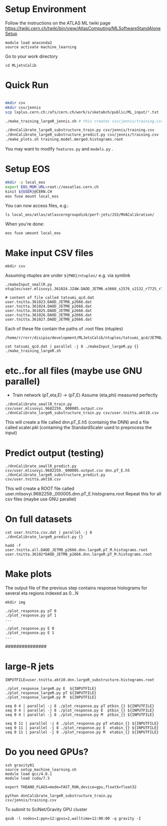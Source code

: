 Setup Environment
=================

Follow the instructions on the ATLAS ML twiki page
https://twiki.cern.ch/twiki/bin/view/AtlasComputing/MLSoftwareStandAloneSetup

```
module load anaconda2
source activate machine_learning
```

Go to your work directory
```
cd MLjetsCalib
```

Quick Run
=========
```bash

mkdir csv
mkdir csv/jennis
scp lxplus.cern.ch:/afs/cern.ch/work/s/sketabch/public/ML_input/*.txt ./csv/jennis

./make_training_largeR_jennis.sh # this creates csv/jennis/training.csv with shuffled entries

./dnnCalibrate_largeR_substructure_train.py csv/jennis/training.csv
./dnnCalibrate_largeR_substructure_predict.py csv/jennis/training.csv
./make_plots.sh training.model.merged.histograms.root
```

You may want to modify ```features.py``` and ```models.py``` .

Setup EOS
=========

```bash
mkdir -p local_eos
export EOS_MGM_URL=root://eosatlas.cern.ch
kinit ${USER}@CERN.CH
eos fuse mount local_eos
```

You can now access files, e.g.:
```
ls local_eos/atlas/atlascerngroupdisk/perf-jets/JSS/MVACalibration/
```

When you're done:
```
eos fuse umount local_eos
```

Make input CSV files
====================

```
mkdir csv
```

Assuming ntuples are under ```${PWD}/ntuples/``` e.g. via symlink

```
./makeInput_smallR.py ntuples/user.mlisovyi.361024.JZ4W.DAOD_JETM6.e3668_s2576_s2132_r7725_r7676_p2719_EXT0.smallR_20161020_v1_output.root/user.mlisovyi.9682259._000001.output.root

# content of file called tatsumi_qcd.dat
user.tnitta.361023.DAOD_JETM8_p2666.dat
user.tnitta.361024.DAOD_JETM8_p2666.dat
user.tnitta.361025.DAOD_JETM8_p2666.dat
user.tnitta.361026.DAOD_JETM8_p2666.dat
user.tnitta.361027.DAOD_JETM8_p2666.dat
```

Each of these file contain the paths of .root files (ntuples)
```
/home/r/rorr/disipio/development/MLJetsCalib/ntuples/tatsumi_qcd/JETM8/user.tnitta.361027.DAOD_JETM8_p2666.v19heavy_ntuple.root/user.tnitta.9682737._000001.ntuple.root
```

```
cat tatsumi_qcd.dat | parallel -j 8 ./makeInput_largeR.py {}
./make_training_largeR.sh
```

# etc..for all files (maybe use GNU parallel)

* Train network (pT,eta,E) -> (pT,E)
Assume (eta,phi) measured perfectly

```
./dnnCalibrate_smallR_train.py csv/user.mlisovyi.9682259._000005.output.csv 
./dnnCalibrate_largeR_substructure_train.py csv/user.tnitta.akt10.csv
```

This will create a file called dnn.pT_E.h5 (containig the DNN) and a file called scaler.pkl (containing the StandardScaler used to preprocess the input)

Predict output (testing) 
========================

```
./dnnCalibrate_smallR_predict.py csv/user.mlisovyi.9682259._000005.output.csv dnn.pT_E.h5
./dnnCalibrate_largeR_substructure_predict.py csv/user.tnitta.akt10.csv
```

This will create a ROOT file called user.mlisovyi.9682259._000005.dnn.pT_E.histograms.root
Repeat this for all csv files (maybe use GNU parallel)

# On full datasets
```
cat user.tnitta.csv.dat | parallel -j 8 ./dnnCalibrate_largeR_predict.py {}

hadd -f user.tnitta.all.DAOD_JETM8_p2666.dnn.largeR.pT_M.histograms.root user.tnitta.36102*DAOD_JETM8_p2666.dnn.largeR.pT_M.histograms.root
```

Make plots
==========

The output file of the previous step contains response histograms for several eta regions indexed as 0...N

```
mkdir img

./plot_response.py pT 0
./plot_response.py pT 1
...

./plot_response.py E 0
./plot_response.py E 1
...
```

###############
# large-R jets

```
INPUTFILE=user.tnitta.akt10.dnn.largeR_substructure.histograms.root

./plot_response_largeR.py E  ${INPUTFILE}
./plot_response_largeR.py pT ${INPUTFILE}
./plot_response_largeR.py M  ${INPUTFILE}

seq 0 4 | parallel -j 8 ./plot_response.py pT ptbin_{} ${INPUTFILE}
seq 0 4 | parallel -j 8 ./plot_response.py E  ptbin_{} ${INPUTFILE}
seq 0 4 | parallel -j 8 ./plot_response.py M  ptbin_{} ${INPUTFILE}

seq 0 11 | parallel -j 8 ./plot_response.py pT etabin_{} ${INPUTFILE}
seq 0 11 | parallel -j 8 ./plot_response.py E  etabin_{} ${INPUTFILE}
seq 0 11 | parallel -j 8 ./plot_response.py M  etabin_{} ${INPUTFILE}
```

Do you need GPUs?
==================

```
ssh gravity01
source setup_machine_learning.sh 
module load gcc/4.8.1
module load cuda/7.5

export THEANO_FLAGS=mode=FAST_RUN,device=gpu,floatX=float32

python dnnCalibrate_largeR_substructure_train.py csv/jennis/training.csv
```

To submit to SciNet/Gravity GPU cluster
```
qsub -l nodes=1:ppn=12:gpus=2,walltime=12:00:00 -q gravity -I
```
